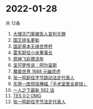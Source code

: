 # 2022-01-28
  共 12条

  <!-- BEGIN -->
  <!-- 最后更新时间:Fri Jan 28 2022 12:16:53 GMT+0000 (Coordinated Universal Time) -->
  1. [大理灭门案被告人宣判无罪](https://www.zhihu.com/search?q=大理灭门案)
1. [国王排名更新](https://www.zhihu.com/search?q=国王排名)
1. [国足基本无缘世界杯](https://www.zhihu.com/search?q=国足)
1. [雷军卸任小米董事长](https://www.zhihu.com/search?q=雷军)
1. [原神飞彩镌流年](https://www.zhihu.com/search?q=原神)
1. [宝可梦传说：阿尔宙斯](https://www.zhihu.com/search?q=阿尔宙斯)
1. [魔兽世界 1688 元幽灵虎](https://www.zhihu.com/search?q=魔兽世界)
1. [张一鸣卸任字节跳动法定代表人](https://www.zhihu.com/search?q=张一鸣)
1. [东莞一医院挂横幅「手术室里全是钱」](https://www.zhihu.com/search?q=康华医院)
1. [一人之下最新 562 话](https://www.zhihu.com/search?q=一人之下)
1. [TES 0:2 OMG](https://www.zhihu.com/search?q=tes)
1. [张一鸣卸任字节法定代表人](https://www.zhihu.com/search?q=张一鸣卸任)
  <!-- END -->
  